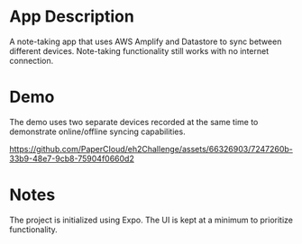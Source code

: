 # App Description
A note-taking app that uses AWS Amplify and Datastore to sync between different devices. Note-taking functionality still works with no internet connection.

# Demo
The demo uses two separate devices recorded at the same time to demonstrate online/offline syncing capabilities.


https://github.com/PaperCIoud/eh2Challenge/assets/66326903/7247260b-33b9-48e7-9cb8-75904f0660d2


# Notes
The project is initialized using Expo. The UI is kept at a minimum to prioritize functionality.

